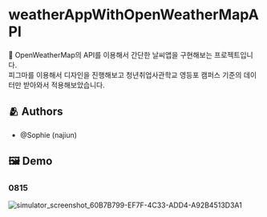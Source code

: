 # weatherAppWithOpenWeatherMapAPI
📱 OpenWeatherMap의 API를 이용해서 간단한 날씨앱을 구현해보는 프로젝트입니다. <br>
피그마를 이용해서 디자인을 진행해보고 청년취업사관학교 영등포 캠퍼스 기준의 데이터만 받아와서 적용해보았습니다.

## :people_hugging: Authors

- @Sophie (najiun)

## :framed_picture: Demo
### 0815

![simulator_screenshot_60B7B799-EF7F-4C33-ADD4-A92B4513D3A1](https://user-images.githubusercontent.com/50474006/184647314-66d187ba-de1a-4349-b384-f0e6d17e8207.png)
